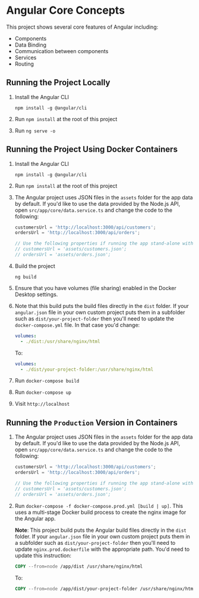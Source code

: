 # Angular Core Concepts

This project shows several core features of Angular including:

* Components
* Data Binding
* Communication between components
* Services
* Routing

## Running the Project Locally

1. Install the Angular CLI

    `npm install -g @angular/cli`

1. Run `npm install` at the root of this project

1. Run `ng serve -o`


## Running the Project Using Docker Containers

1. Install the Angular CLI

    `npm install -g @angular/cli`

1. Run `npm install` at the root of this project

1. The Angular project uses JSON files in the `assets` folder for the app data by default. If you'd like to use the data provided by the Node.js API, open `src/app/core/data.service.ts` and change the code to the following:

    ```typescript
    customersUrl = 'http://localhost:3000/api/customers';
    ordersUrl = 'http://localhost:3000/api/orders';

    // Use the following properties if running the app stand-alone with no external dependencies
    // customersUrl = 'assets/customers.json';
    // ordersUrl = 'assets/orders.json';
    ```

1. Build the project

    `ng build`

1. Ensure that you have volumes (file sharing) enabled in the Docker Desktop settings.

1. Note that this build puts the build files directly in the `dist` folder. If your `angular.json` file in your own custom project puts them in a subfolder such as `dist/your-project-folder` then you'll need to update the `docker-compose.yml` file. In that case you'd change:

    ```yaml
    volumes:
      - ./dist:/usr/share/nginx/html
    ```

    To:

    ```yaml
    volumes:
      - ./dist/your-project-folder:/usr/share/nginx/html
    ```


1. Run `docker-compose build`

1. Run `docker-compose up`

1. Visit `http://localhost`

## Running the `Production` Version in Containers

1. The Angular project uses JSON files in the `assets` folder for the app data by default. If you'd like to use the data provided by the Node.js API, open `src/app/core/data.service.ts` and change the code to the following:

    ```typescript
    customersUrl = 'http://localhost:3000/api/customers';
    ordersUrl = 'http://localhost:3000/api/orders';

    // Use the following properties if running the app stand-alone with no external dependencies
    // customersUrl = 'assets/customers.json';
    // ordersUrl = 'assets/orders.json';
    ```

1. Run `docker-compose -f docker-compose.prod.yml [build | up]`. This uses a multi-stage Docker build process to create the nginx image for the Angular app.

    **Note**: This project build puts the Angular build files directly in the `dist` folder. If your `angular.json` file in your own custom project puts them in a subfolder such as `dist/your-project-folder` then you'll need to update `nginx.prod.dockerfile` with the appropriate path. You'd need to update this instruction:

    ```dockerfile
    COPY --from=node /app/dist /usr/share/nginx/html
    ```

    To:

    ```dockerfile
    COPY --from=node /app/dist/your-project-folder /usr/share/nginx/html
    ```
